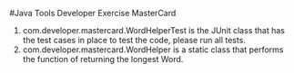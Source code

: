 #Java Tools Developer Exercise MasterCard

1. com.developer.mastercard.WordHelperTest is the JUnit class that has the test cases in place to test the code, please run all tests.
2. com.developer.mastercard.WordHelper is a static class that performs the function of returning the longest Word.

